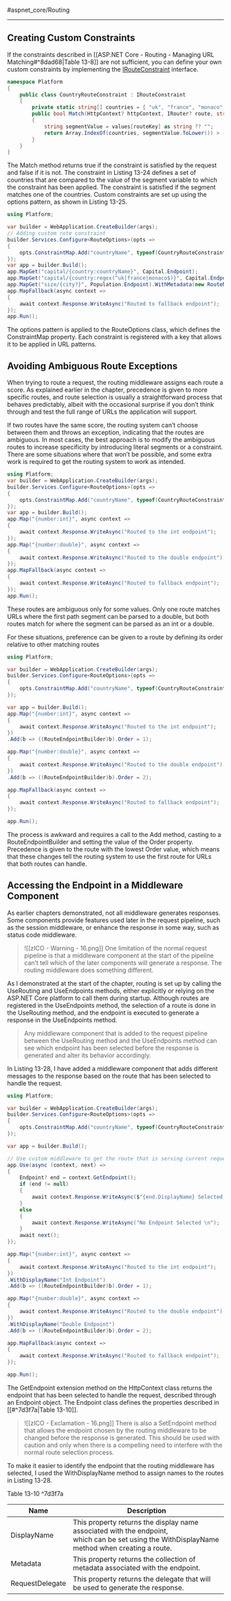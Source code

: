 #aspnet_core/Routing 

---

## Creating Custom Constraints

If the constraints described in [[ASP.NET Core - Routing - Managing URL Matching#^8dad68|Table 13-8]] are not sufficient, you can define your own custom constraints
by implementing the [IRouteConstraint](https://learn.microsoft.com/en-us/dotnet/api/microsoft.aspnetcore.routing.irouteconstraint?view=aspnetcore-6.0) interface. 
```cs
namespace Platform 
{
	public class CountryRouteConstraint : IRouteConstraint 
	{
		private static string[] countries = { "uk", "france", "monaco" };
		public bool Match(HttpContext? httpContext, IRouter? route, string routeKey, RouteValueDictionary values, RouteDirection routeDirection) 
		{
			string segmentValue = values[routeKey] as string ?? "";
			return Array.IndexOf(countries, segmentValue.ToLower()) > -1;
		}
	}
}
```
The Match method returns true if the constraint is satisfied by the request and false if it is not. 
The constraint in Listing 13-24 defines a set of countries that are compared to the value of the segment variable 
to which the constraint has been applied. The constraint is satisfied if the segment matches one of the countries. 
Custom constraints are set up using the options pattern, as shown in Listing 13-25.
```cs
using Platform;

var builder = WebApplication.CreateBuilder(args);
// Adding custom rote constraint
builder.Services.Configure<RouteOptions>(opts => 
{
	opts.ConstraintMap.Add("countryName", typeof(CountryRouteConstraint));
});
var app = builder.Build();
app.MapGet("capital/{country:countryName}", Capital.Endpoint);
app.MapGet("capital/{country:regex(^uk|france|monaco$)}", Capital.Endpoint);
app.MapGet("size/{city?}", Population.Endpoint).WithMetadata(new RouteNameMetadata("population"));
app.MapFallback(async context => 
{
	await context.Response.WriteAsync("Routed to fallback endpoint");
});
app.Run();
```
The options pattern is applied to the RouteOptions class, which defines the ConstraintMap property.
Each constraint is registered with a key that allows it to be applied in URL patterns. 

## Avoiding Ambiguous Route Exceptions

When trying to route a request, the routing middleware assigns each route a score. As explained earlier in the
chapter, precedence is given to more specific routes, and route selection is usually a straightforward process
that behaves predictably, albeit with the occasional surprise if you don’t think through and test the full range
of URLs the application will support.

If two routes have the same score, the routing system can’t choose between them and throws an
exception, indicating that the routes are ambiguous. In most cases, the best approach is to modify the
ambiguous routes to increase specificity by introducing literal segments or a constraint. There are some
situations where that won’t be possible, and some extra work is required to get the routing system to work
as intended.
```cs
using Platform;
var builder = WebApplication.CreateBuilder(args);
builder.Services.Configure<RouteOptions>(opts => 
{
	opts.ConstraintMap.Add("countryName", typeof(CountryRouteConstraint));
});
var app = builder.Build();
app.Map("{number:int}", async context => 
{
	await context.Response.WriteAsync("Routed to the int endpoint");
});
app.Map("{number:double}", async context => 
{
	await context.Response.WriteAsync("Routed to the double endpoint");
});
app.MapFallback(async context => 
{
	await context.Response.WriteAsync("Routed to fallback endpoint");
});
app.Run();
```
These routes are ambiguous only for some values. Only one route matches URLs where the first path
segment can be parsed to a double, but both routes match for where the segment can be parsed as an int
or a double.

For these situations, preference can be given to a route by defining its order relative to other matching
routes
```cs
using Platform;

var builder = WebApplication.CreateBuilder(args);
builder.Services.Configure<RouteOptions>(opts => 
{
	opts.ConstraintMap.Add("countryName", typeof(CountryRouteConstraint));
});

var app = builder.Build();
app.Map("{number:int}", async context => 
{
	await context.Response.WriteAsync("Routed to the int endpoint");
})
.Add(b => ((RouteEndpointBuilder)b).Order = 1);

app.Map("{number:double}", async context => 
{
	await context.Response.WriteAsync("Routed to the double endpoint");
})
.Add(b => ((RouteEndpointBuilder)b).Order = 2);

app.MapFallback(async context => 
{
	await context.Response.WriteAsync("Routed to fallback endpoint");
});

app.Run();
```
The process is awkward and requires a call to the Add method, casting to a RouteEndpointBuilder and
setting the value of the Order property. Precedence is given to the route with the lowest Order value, which
means that these changes tell the routing system to use the first route for URLs that both routes can handle.

## Accessing the Endpoint in a Middleware Component

As earlier chapters demonstrated, not all middleware generates responses. Some components provide
features used later in the request pipeline, such as the session middleware, or enhance the response in some
way, such as status code middleware.

>![[zICO - Warning - 16.png]] One limitation of the normal request pipeline is that a middleware component at the start of the
> pipeline can’t tell which of the later components will generate a response. The routing middleware does something different.

As I demonstrated at the start of the chapter, routing is set up by calling the UseRouting and
UseEndpoints methods, either explicitly or relying on the ASP.NET Core platform to call them during startup.
Although routes are registered in the UseEndpoints method, the selection of a route is done in the
UseRouting method, and the endpoint is executed to generate a response in the UseEndpoints method.

> Any middleware component that is added to the request pipeline between the UseRouting method and the
> UseEndpoints method can see which endpoint has been selected before the response is generated and alter
> its behavior accordingly.

In Listing 13-28, I have added a middleware component that adds different messages to the response
based on the route that has been selected to handle the request.
```cs
using Platform;

var builder = WebApplication.CreateBuilder(args);
builder.Services.Configure<RouteOptions>(opts => 
{
	opts.ConstraintMap.Add("countryName", typeof(CountryRouteConstraint));
});

var app = builder.Build();

// Use custom middleware to get the route that is serving current request
app.Use(async (context, next) => 
{
	Endpoint? end = context.GetEndpoint();
	if (end != null) 
	{
		await context.Response.WriteAsync($"{end.DisplayName} Selected \n");
	} 
	else 
	{
		await context.Response.WriteAsync("No Endpoint Selected \n");
	}
	await next();
});

app.Map("{number:int}", async context => 
{
	await context.Response.WriteAsync("Routed to the int endpoint");
})
.WithDisplayName("Int Endpoint")
.Add(b => ((RouteEndpointBuilder)b).Order = 1);

app.Map("{number:double}", async context => 
{
	await context.Response.WriteAsync("Routed to the double endpoint");
})
.WithDisplayName("Double Endpoint")
.Add(b => ((RouteEndpointBuilder)b).Order = 2);

app.MapFallback(async context => 
{
	await context.Response.WriteAsync("Routed to fallback endpoint");
});

app.Run();
```
The GetEndpoint extension method on the HttpContext class returns the endpoint that has been
selected to handle the request, described through an Endpoint object. The Endpoint class defines the
properties described in [[#^7d3f7a|Table 13-10]].

>![[zICO - Exclamation - 16.png]] There is also a SetEndpoint method that allows the endpoint chosen by the routing middleware
> to be changed before the response is generated. This should be used with caution and only when there is a
> compelling need to interfere with the normal route selection process.

To make it easier to identify the endpoint that the routing middleware has selected, I used the
WithDisplayName method to assign names to the routes in Listing 13-28.

Table 13-10 ^7d3f7a

Name|Description
--|--
DisplayName|This property returns the display name associated with the endpoint,<br>which can be set using the WithDisplayName method when creating a route.
Metadata|This property returns the collection of metadata associated with the endpoint.
RequestDelegate|This property returns the delegate that will be used to generate the response.
